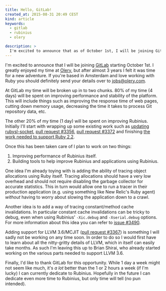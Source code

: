 ```yaml
---
title: Hello, GitLab!
created_at: 2015-08-31 20:49 CEST
kind: article
keywords:
  - gitlab
  - rubinius
  - olery

description: >
  I'm excited to announce that as of October 1st, I will be joining GitLab.
---
```


I'm excited to announce that I will be joining [GitLab][gitlab] starting October
1st. I greatly enjoyed my time at [Olery][olery], but after almost 3 years I
felt it was time for a new adventure. If you're based in Amsterdam and love
working with Ruby you should definitely send your details over to
<jobs@olery.com>.

At GitLab my time will be broken up in to two chunks. 80% of my time (4 days)
will be spent on improving performance and stability of the platform. This will
include things such as improving the response time of web pages, cutting down
memory usage, decreasing the time it takes to process Git repository data, etc.

The other 20% of my time (1 day) will be spent on improving Rubinius. Initially
I'll start with wrapping up some existing work such as
[updating rubysl-socket][rubysl-socket], [pull request #3356][pr-3356],
[pull request #3372][pr-3372] and finishing
[the work needed to support Ruby 2.2][ruby-22].

Once this has been taken care of I plan to work on two things:

1. Improving performance of Rubinius itself.
2. Building tools to help improve Rubinius and applications using Rubinius.

One idea I'm already toying with is adding the ability of tracing object
allocations using Ruby itself. Tracing allocations should have a very low
overhead and should not require disabling the garbage collector for accurate
statistics. This in turn would allow one to run a tracer in their production
application (e.g. using something like New Relic's Ruby agent) _without_ having
to worry about slowing the application down to a crawl.

Another idea is to add a way of tracing constant/method cache invalidations. In
particular constant cache invalidations can be tricky to debug, even when using
Rubinius' `-Xic.debug` and `-Xserial.debug` options. For more information about
this idea you can refer to [issue #3490][issue-3490].

Adding support for LLVM 3.6/MCJIT ([pull request #3367][pr-3367]) is something I
will sadly not be working on any time soon. In order to do so I would first have
to learn about all the nitty-gritty details of LLVM, which in itself can easily
take months. As such I'm leaving this up to Brian Shirai, who already started
working on the various parts needed to support LLVM 3.6.

Finally, I'd like to thank GitLab for this opportunity. While 1 day a week might
not seem like much, it's _a lot_ better than the 1 or 2 hours a week (if I'm
lucky) I can currently dedicate to Rubinius. Hopefully in the future I can
dedicate even more time to Rubinius, but only time will tell (no pun intended).

[gitlab]: https://about.gitlab.com/
[olery]: http://www.olery.com
[rubysl-socket]: https://github.com/rubysl/rubysl-socket/pull/9
[pr-3356]: https://github.com/rubinius/rubinius/pull/3356
[pr-3372]: https://github.com/rubinius/rubinius/pull/3372
[ruby-22]: https://github.com/rubinius/rubinius/issues/3264
[issue-3490]: https://github.com/rubinius/rubinius/issues/3490
[pr-3367]: https://github.com/rubinius/rubinius/pull/3367

